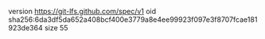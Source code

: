 version https://git-lfs.github.com/spec/v1
oid sha256:6da3df5da652a408bcf400e3779a8e4ee99923f097e3f8707fcae181923de364
size 55
